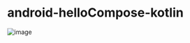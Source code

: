 # android-helloCompose-kotlin

![image](https://user-images.githubusercontent.com/53375007/189397863-b853619b-626c-4ddc-b9a6-e27fd6079e15.png)

